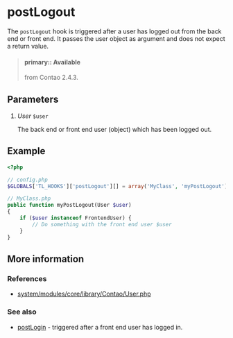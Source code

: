 # postLogout

The `postLogout` hook is triggered after a user has logged out from the back end 
or front end. It passes the user object as argument and does not expect a return value.

> #### primary:: Available   
> from Contao 2.4.3.


## Parameters

1. *User* `$user`

    The back end or front end user (object) which has been logged out.


## Example

```php
<?php

// config.php
$GLOBALS['TL_HOOKS']['postLogout'][] = array('MyClass', 'myPostLogout');

// MyClass.php
public function myPostLogout(User $user)
{
    if ($user instanceof FrontendUser) {
        // Do something with the front end user $user   
    }
}
```

## More information


### References

- [system/modules/core/library/Contao/User.php](https://github.com/contao/core/blob/3.5.0/system/modules/core/library/Contao/User.php#L637-L644)


### See also

- [postLogin](postLogin.md) - triggered after a front end user has logged in.
